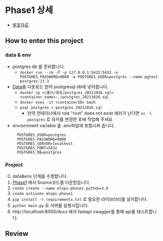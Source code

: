 # Phase1 상세

- [발표자료](https://docs.google.com/presentation/d/16cQSK4t3O86uMFg6iEr02MrtNUQf95RTcTleAAR44fY)

## How to enter this project

### data & env

- postgres db 를 준비합니다.
  - `docker run --rm -P -p 127.0.0.1:5432:5432 -e POSTGRES_PASSWORD=0000 -e POSTGRES_USER=postgres --name pgtest postgres:13.3` 
- [Data](https://drive.google.com/file/d/1YPOPA1jnXFyJvl6ikThejvVnxOJl9ya5/view?usp=sharing)를 다운로드 받아 postgresql db에 넣어줍니다.
  - `docker cp </폴더/경로/postgres_20211026.sql> <container_name>:./postgres_20211026.sql`
  - `docker exec -it <containerID> bash`
  - `psql postgres < postgres_20211026.sql`
    - 만약 컨테이너에서 role "root" does not exist 에러가 난다면 `su -l postgres` 로 유저를 변경한 후에 작업해 주세요
- enviornment variable 를 .env파일에 포함시켜 줍니다.
  ```plain
    POSTGRES_USER=postgres
    POSTGRES_PASSWORD=0000
    POSTGRES_SERVER=localhost
    POSTGRES_PORT=5432
    POSTGRES_DB=postgres
  ```

### Project

0. data&env 단계를 수행합니다.
1. [Phase1](https://github.com/State-of-The-MLOps/MLOps/releases/tag/v1.0.0) 에서 Source코드를 다운받습니다.
2. `conda create --name mlops-phase1 python=3.8`
3. `conda activate mlops-phase1`
4. `pip install -r requirements.txt` 로 필요한 라이브러리를 설치합니다.
5. `python main.py` 로 서버를 실행시킵니다.
6. http://localhost:8000/docs 에서 fastapi swagger를 통해 api를 테스트합니다.

## Review
